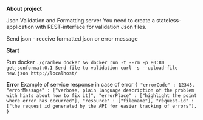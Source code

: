 **About project**

Json Validation and Formatting server You need to create a stateless-application with REST-interface for validation Json files.

Send json - receive formatted json or error message

**Start**

Run docker `./gradlew docker && docker run -t --rm -p 80:80 getjsonformat:0.1 Send file to validation curl -s --upload-file new.json http://localhost/`

**Error**
Example of service response in case of error `{ "errorCode" : 12345, "errorMessage" : ["verbose, plain language description of the problem with hints about how to fix it]", "errorPlace" : ["highlight the point where error has occurred"], "resource" : ["filename"], "request-id" : ["the request id generated by the API for easier tracking of errors"], }`
